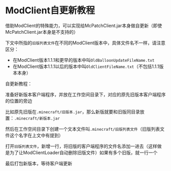 # ModClient自更新教程

借助ModClient的特殊能力，可以实现给McPatchClient.jar本身做自更新（即使McPatchClient.jar本身是不支持的）

下文中所指的`旧版列表文件`在不同的ModClient版本中，具体文件名不一样，请注意区分：

+ 在ModClient版本1.1.1和更早的版本中叫`OldBalloonUpdateFileName.txt`
+ 在ModClient版本1.1.1以后的版本中叫`OldClientFileName.txt`（不包括1.1.1版本本身）

自更新教程：

准备好新版本客户端程序，并放在工作空间目录下，对应的原先旧版本客户端程序的位置的旁边

比如原先旧版在`.minecraft/旧版本.jar`，那么新版就要和旧版同目录放置：`.minecraft/新版本.jar`

然后在工作空间目录下创建一个文本文件叫`.minecraft/旧版列表文件`（旧版列表文件这个名字在上文中有提到）

打开`旧版列表文件`，新增一行，将旧版的客户端程序的文件名添加一进去（这样做是为了让ModClientLoader自动删除旧版文件）如果有多个旧版，就一行一个

最后打包新版本，等待客户端更新